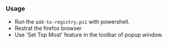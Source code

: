### Usage
* Run the `add-to-registry.ps1` with powershell.
* Restrat the firefox browser
* Use 'Set Top Most' feature in the toolbar of popup window.
